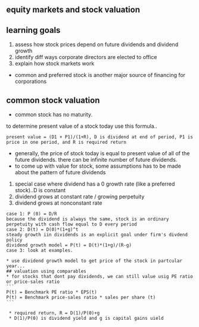  ## equity markets and stock valuation
 
 ## learning goals
 1) assess how stock prices depend on future dividends and dividend growth
 2) identify diff ways corporate directors are elected to office
 3) explain how stock markets work
 
  * common and preferred stock is another major source of financing for corporations
  
  ## common stock valuation
  * common stock has no maturity.
 
  to determine present value of a stock today use this formula..
  ```
  present value = (D1 + P1)/(1+R), D is dividend at end of period, P1 is price in one period, and R is required return
  ```
  
   * generally, the price of stock today is equal to present value of all of the future dividends. there can be infinite number of future dividends.
   * to come up with value for stock, some assumptions has to be made about the pattern of future dividends
   1) special case where dividend has a 0 growth rate (like a preferred stock)..D is constant 
   2) dividend grows at constant rate / growing perpetuity
   3) dividend grows at nonconstant rate
   
   ```
   case 1: P (0) = D/R  
   because the dividend is always the same, stock is an ordinary perpetuity with cash flow equal to D every period
   case 2: D(t) = D(0)*(1+g)^t
   steady growth iin dividends is an explicit goal under firm's divdend policy
   dividend growth model = P(t) = D(t)*(1+g)/(R-g) 
   case 3: look at examples.
   ```
   
    * use dividend growth model to get price of the stock in partcular year...
    ## valuation using comparables
    * for stocks that dont pay dividends, we can still value usig PE ratio or price-sales ratio
    ```
    P(t) = Benchmark PE ratio * EPS(t)
    P(t) = Benchmark price-sales ratio * sales per share (t)
    ```
    
     * required return, R = D(1)/P(0)+g
     * D(1)/P(0) is dividend yield and g is capital gains uield 
